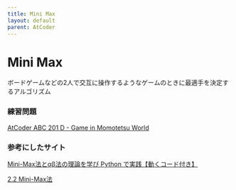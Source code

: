 ```yaml
---
title: Mini Max
layout: default
parent: AtCoder
---
```


# Mini Max
ボードゲームなどの2人で交互に操作するようなゲームのときに最適手を決定するアルゴリズム

### 練習問題
<a href="https://atcoder.jp/contests/abc201/tasks/abc201_d" target="_blank">AtCoder ABC 201 D - Game in Momotetsu World</a>

### 参考にしたサイト
<a href="https://zero2one.jp/learningblog/mini-max-alpha-beta/" target="_blank">Mini-Max法とαβ法の理論を学び Python で実践【動くコード付き】</a>

<a href="https://hp.vector.co.jp/authors/VA015468/platina/algo/2_2.html" target="_blank">2.2 Mini-Max法</a>